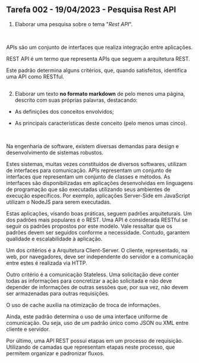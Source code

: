## Tarefa 002 - 19/04/2023 - Pesquisa Rest API

1. Elaborar uma pesquisa sobre o tema "_Rest API_".

<br>

APIs são um conjunto de interfaces que realiza integração entre aplicações.

REST API é um termo que representa APIs que seguem a arquitetura REST.

Este padrão determina alguns critérios, que, quando satisfeitos, identifica uma API como RESTful.

##

2. Elaborar um texto **no formato markdown** de pelo menos uma página, descrito com suas próprias palavras, destacando:

* As definições dos conceitos envolvidos;

* As principais características deste conceito (pelo menos umas cinco).

<br>

Na engenharia de software, existem diversas demandas para design e desenvolvimento de sistemas robustos.

Estes sistemas, muitas vezes constituídos de diversos softwares, utilizam de interfaces para comunicação. APIs representam um conjunto de interfaces que representam um conjunto de classes e métodos. As interfaces são disponibilizadas em aplicações desenvolvidas em linguagens de programação que são executadas utilizando seus ambientes de execução específicos. Por exemplo, aplicações Server-Side em JavaScript utilizam o NodeJS para serem executadas.

Estas aplicações, visando boas práticas, seguem padrões arquiteturais. Um dos padrões mais populares é o REST. Uma API é considerada RESTful se seguir os padrões propostos por este modelo. Vale ressaltar que os padrões devem ser seguidos conforme a necessidade. Contudo, garantem qualidade e escalabilidade à aplicação.

Um dos critérios é a Arquitetura Client-Server. O cliente, representado, na web, por navegadores, deve ser independente do servidor e a comunicação entre estes é realizada via HTTP.

Outro critério é a comunicação Stateless. Uma solicitação deve conter todas as informações para concretizar a ação solicitada e não deve depender de informações de outras sessões que, por sua vez, não devem ser armazenadas para outras requisições.

O uso de cache auxilia na otimização de troca de informações.

Ainda, este padrão determina o uso de uma interface uniforme de comunicação. Ou seja, uso de um padrão único como JSON ou XML entre cliente e servidor.

Por último, uma API REST possui etapas em um processo de requisição. Utilizando de camadas que representam etapas neste processo, que permitem organizar e padronizar fluxos.

